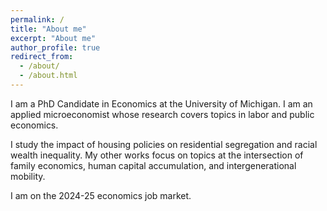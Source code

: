```yaml
---
permalink: /
title: "About me"
excerpt: "About me"
author_profile: true
redirect_from: 
  - /about/
  - /about.html
---
```


I am a PhD Candidate in Economics at the University of Michigan. I am an applied microeconomist whose research covers topics in labor and public economics. 

I study the impact of housing policies on residential segregation and racial wealth inequality. My other works focus on topics at the intersection of family economics, human capital accumulation, and intergenerational mobility.

I am on the 2024-25 economics job market. 